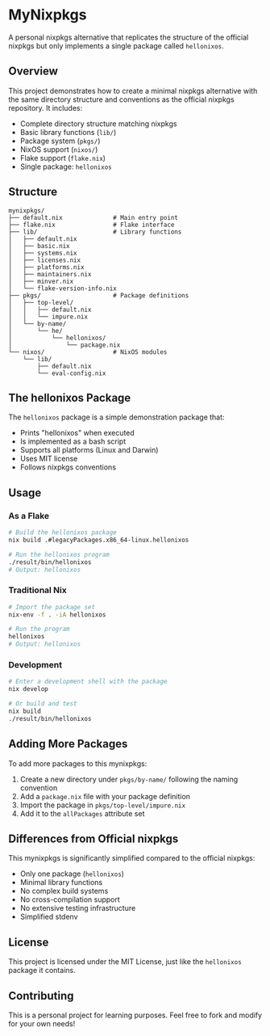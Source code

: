 # MyNixpkgs

A personal nixpkgs alternative that replicates the structure of the official nixpkgs but only implements a single package called `hellonixos`.

## Overview

This project demonstrates how to create a minimal nixpkgs alternative with the same directory structure and conventions as the official nixpkgs repository. It includes:

- Complete directory structure matching nixpkgs
- Basic library functions (`lib/`)
- Package system (`pkgs/`)
- NixOS support (`nixos/`)
- Flake support (`flake.nix`)
- Single package: `hellonixos`

## Structure

```
mynixpkgs/
├── default.nix              # Main entry point
├── flake.nix                # Flake interface
├── lib/                     # Library functions
│   ├── default.nix
│   ├── basic.nix
│   ├── systems.nix
│   ├── licenses.nix
│   ├── platforms.nix
│   ├── maintainers.nix
│   ├── minver.nix
│   └── flake-version-info.nix
├── pkgs/                    # Package definitions
│   ├── top-level/
│   │   ├── default.nix
│   │   └── impure.nix
│   └── by-name/
│       └── he/
│           └── hellonixos/
│               └── package.nix
└── nixos/                   # NixOS modules
    └── lib/
        ├── default.nix
        └── eval-config.nix
```

## The hellonixos Package

The `hellonixos` package is a simple demonstration package that:

- Prints "hellonixos" when executed
- Is implemented as a bash script
- Supports all platforms (Linux and Darwin)
- Uses MIT license
- Follows nixpkgs conventions

## Usage

### As a Flake

```bash
# Build the hellonixos package
nix build .#legacyPackages.x86_64-linux.hellonixos

# Run the hellonixos program
./result/bin/hellonixos
# Output: hellonixos
```

### Traditional Nix

```bash
# Import the package set
nix-env -f . -iA hellonixos

# Run the program
hellonixos
# Output: hellonixos
```

### Development

```bash
# Enter a development shell with the package
nix develop

# Or build and test
nix build
./result/bin/hellonixos
```

## Adding More Packages

To add more packages to this mynixpkgs:

1. Create a new directory under `pkgs/by-name/` following the naming convention
2. Add a `package.nix` file with your package definition
3. Import the package in `pkgs/top-level/impure.nix`
4. Add it to the `allPackages` attribute set

## Differences from Official nixpkgs

This mynixpkgs is significantly simplified compared to the official nixpkgs:

- Only one package (`hellonixos`)
- Minimal library functions
- No complex build systems
- No cross-compilation support
- No extensive testing infrastructure
- Simplified stdenv

## License

This project is licensed under the MIT License, just like the `hellonixos` package it contains.

## Contributing

This is a personal project for learning purposes. Feel free to fork and modify for your own needs! 